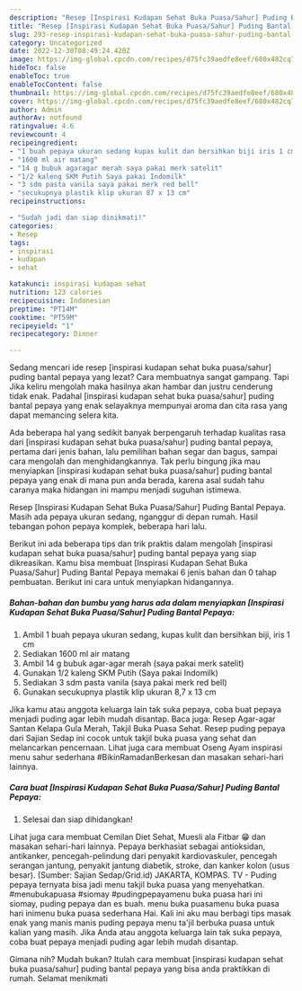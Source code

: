 ```yaml
---
description: "Resep [Inspirasi Kudapan Sehat Buka Puasa/Sahur] Puding Bantal Pepaya, Bisa Manjain Lidah"
title: "Resep [Inspirasi Kudapan Sehat Buka Puasa/Sahur] Puding Bantal Pepaya, Bisa Manjain Lidah"
slug: 293-resep-inspirasi-kudapan-sehat-buka-puasa-sahur-puding-bantal-pepaya-bisa-manjain-lidah
category: Uncategorized
date: 2022-12-30T08:49:24.420Z
image: https://img-global.cpcdn.com/recipes/d75fc39aedfe8eef/680x482cq70/inspirasi-kudapan-sehat-buka-puasasahur-puding-bantal-pepaya-foto-resep-utama.jpg
hideToc: false
enableToc: true
enableTocContent: false
thumbnail: https://img-global.cpcdn.com/recipes/d75fc39aedfe8eef/680x482cq70/inspirasi-kudapan-sehat-buka-puasasahur-puding-bantal-pepaya-foto-resep-utama.jpg
cover: https://img-global.cpcdn.com/recipes/d75fc39aedfe8eef/680x482cq70/inspirasi-kudapan-sehat-buka-puasasahur-puding-bantal-pepaya-foto-resep-utama.jpg
author: Admin
authorAv: notfound
ratingvalue: 4.6
reviewcount: 4
recipeingredient:
- "1 buah pepaya ukuran sedang kupas kulit dan bersihkan biji iris 1 cm"
- "1600 ml air matang"
- "14 g bubuk agaragar merah saya pakai merk satelit"
- "1/2 kaleng SKM Putih Saya pakai Indomilk"
- "3 sdm pasta vanila saya pakai merk red bell"
- "secukupnya plastik klip ukuran 87 x 13 cm"
recipeinstructions:

- "Sudah jadi dan siap dinikmati!"
categories:
- Resep
tags:
- inspirasi
- kudapan
- sehat

katakunci: inspirasi kudapan sehat 
nutrition: 123 calories
recipecuisine: Indonesian
preptime: "PT14M"
cooktime: "PT59M"
recipeyield: "1"
recipecategory: Dinner

---
```



Sedang mencari ide resep [inspirasi kudapan sehat buka puasa/sahur] puding bantal pepaya yang lezat? Cara membuatnya sangat gampang. Tapi Jika keliru mengolah maka hasilnya akan hambar dan justru cenderung tidak enak. Padahal [inspirasi kudapan sehat buka puasa/sahur] puding bantal pepaya yang enak selayaknya mempunyai aroma dan cita rasa yang dapat memancing selera kita.


Ada beberapa hal yang sedikit banyak berpengaruh terhadap kualitas rasa dari [inspirasi kudapan sehat buka puasa/sahur] puding bantal pepaya, pertama dari jenis bahan, lalu pemilihan bahan segar dan bagus, sampai cara mengolah dan menghidangkannya. Tak perlu bingung jika mau menyiapkan [inspirasi kudapan sehat buka puasa/sahur] puding bantal pepaya yang enak di mana pun anda berada, karena asal sudah tahu caranya maka hidangan ini mampu menjadi suguhan istimewa.

Resep [Inspirasi Kudapan Sehat Buka Puasa/Sahur] Puding Bantal Pepaya. Masih ada pepaya ukuran sedang, nganggur di depan rumah. Hasil tebangan pohon pepaya komplek, beberapa hari lalu.


Berikut ini ada beberapa tips dan trik praktis dalam mengolah [inspirasi kudapan sehat buka puasa/sahur] puding bantal pepaya yang siap dikreasikan. Kamu bisa membuat [Inspirasi Kudapan Sehat Buka Puasa/Sahur] Puding Bantal Pepaya memakai 6 jenis bahan dan 0 tahap pembuatan. Berikut ini cara untuk menyiapkan hidangannya.

<!--inarticleads1-->

##### Bahan-bahan dan bumbu yang harus ada dalam menyiapkan [Inspirasi Kudapan Sehat Buka Puasa/Sahur] Puding Bantal Pepaya:

1. Ambil 1 buah pepaya ukuran sedang, kupas kulit dan bersihkan biji, iris 1 cm
1. Sediakan 1600 ml air matang
1. Ambil 14 g bubuk agar-agar merah (saya pakai merk satelit)
1. Gunakan 1/2 kaleng SKM Putih (Saya pakai Indomilk)
1. Sediakan 3 sdm pasta vanila (saya pakai merk red bell)
1. Gunakan secukupnya plastik klip ukuran 8,7 x 13 cm


Jika kamu atau anggota keluarga lain tak suka pepaya, coba buat pepaya menjadi puding agar lebih mudah disantap. Baca juga: Resep Agar-agar Santan Kelapa Gula Merah, Takjil Buka Puasa Sehat. Resep puding pepaya dari Sajian Sedap ini cocok untuk takjil buka puasa yang sehat dan melancarkan pencernaan. Lihat juga cara membuat Oseng Ayam inspirasi menu sahur sederhana #BikinRamadanBerkesan dan masakan sehari-hari lainnya. 

<!--inarticleads2-->

##### Cara buat [Inspirasi Kudapan Sehat Buka Puasa/Sahur] Puding Bantal Pepaya:


1. Selesai dan siap dihidangkan!

Lihat juga cara membuat Cemilan Diet Sehat, Muesli ala Fitbar 😁 dan masakan sehari-hari lainnya. Pepaya berkhasiat sebagai antioksidan, antikanker, pencegah-pelindung dari penyakit kardiovaskuler, pencegah serangan jantung, penyakit jantung diabetik, stroke, dan kanker kolon (usus besar). (Sumber: Sajian Sedap/Grid.id) JAKARTA, KOMPAS. TV - Puding pepaya ternyata bisa jadi menu takjil buka puasa yang menyehatkan. #menubukapuasa #siomay #pudingpepayamenu buka puasa hari ini siomay, puding pepaya dan es buah. menu buka puasamenu buka puasa hari inimenu buka puasa sederhana Hai. Kali ini aku mau berbagi tips masak enak yang manis manis puding pepaya menu ta&#39;jil berbuka puasa untuk kalian yang masih. Jika Anda atau anggota keluarga lain tak suka pepaya, coba buat pepaya menjadi puding agar lebih mudah disantap. 

Gimana nih? Mudah bukan? Itulah cara membuat [inspirasi kudapan sehat buka puasa/sahur] puding bantal pepaya yang bisa anda praktikkan di rumah. Selamat menikmati
